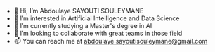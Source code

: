 - 👋 Hi, I’m Abdoulaye SAYOUTI SOULEYMANE 
- 👀 I’m interested in Artificial Intelligence and Data Science
- 🌱 I’m currently studying a Master's degree in AI
- 💞️ I’m looking to collaborate with great teams in those field
- 📫 You can reach me at abdoulaye.sayoutisouleymane@gmail.com

<!---
Abdoul-AI/Abdoul-AI is a ✨ special ✨ repository because its `README.md` (this file) appears on your GitHub profile.
You can click the Preview link to take a look at your changes.
--->
